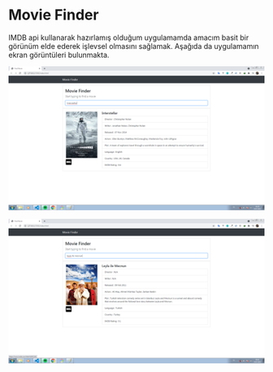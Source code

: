 # Movie Finder
IMDB api kullanarak hazırlamış olduğum uygulamamda amacım basit bir görünüm elde ederek işlevsel olmasını sağlamak. Aşağıda da uygulamamın ekran görüntüleri bulunmakta.

![image2](https://github.com/melikekozan/MovieFinder/blob/master/img/pic2.png)

![image3](https://github.com/melikekozan/MovieFinder/blob/master/img/pic3.png)
